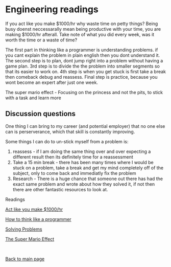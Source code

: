 # Engineering readings

If you act like you make $1000/hr why waste time on petty things? Being busy doenst neccessarally mean being productive with your time, you are making $1000/hr afterall. Take note of what you did every week, was it worth the time or a waste of time?

The first part in thinking like a programmer is understanding problems. if you cant explain the problem in plain english then you dont understand it. The second step is to plan, dont jump right into a problem without having a game plan. 3rd step is to divide the the problem into smaller segments so that its easier to work on. 4th step is when you get stuck is first take a break then comeback debug and reassess. Final step is practice, because you wont become an expert after just one week.

The super mario effect - Focusing on the princess and not the pits, to stick with a task and learn more

## Discussion questions

One thing I can bring to my career (and potential employer) that no one else can is perserverance, which that skill is constantly improving.

Some things I can do to un-stick myself from a problem is:
1. reassess - if I am doing the same thing over and over expecting a different result then its definitely time for a reassessment
2. Take a 15 min break - there has been many times where I would be stuck on a problem, take a break and get my mind completely off of the subject, only to come back and immediatly fix the problem
3. Research - There is a huge chance that someone out there has had the exact same problem and wrote about how they solved it, if not then there are other fantastic resources to look at.


Readings

[Act like you make $1000/hr](https://anthony-moore.medium.com/pretend-your-time-is-worth-1-000-hour-and-youll-become-100x-more-productive-6ab2302b8e8c)

[How to think like a programmer](https://www.freecodecamp.org/news/how-to-think-like-a-programmer-lessons-in-problem-solving-d1d8bf1de7d2)

[Solving Problems](https://simpleprogrammer.com/solving-problems-breaking-it-down/)

[The Super Mario Effect](https://www.youtube.com/watch?v=9vJRopau0g0&ab_channel=TEDxTalks)

<br>

[Back to main page](https://vadengrey.github.io/reading-notes/)